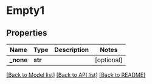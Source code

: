# Empty1

## Properties
Name | Type | Description | Notes
------------ | ------------- | ------------- | -------------
**_none** | **str** |  | [optional] 

[[Back to Model list]](../README.md#documentation-for-models) [[Back to API list]](../README.md#documentation-for-api-endpoints) [[Back to README]](../README.md)


